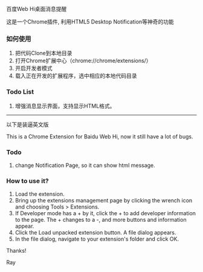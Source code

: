 百度Web Hi桌面消息提醒

这是一个Chrome插件, 利用HTML5 Desktop Notification等神奇的功能

### 如何使用
1. 把代码Clone到本地目录
2. 打开Chrome扩展中心（chrome://chrome/extensions/） 
3. 开启开发者模式
4. 载入正在开发的扩展程序，选中相应的本地代码目录

### Todo List
1. 增强消息显示界面，支持显示HTML格式。

---
以下是装逼英文版

This is a Chrome Extension for Baidu Web Hi, now it still have a lot of bugs.

### Todo
1. change Notification Page, so it can show html message.

### How to use it?

1. Load the extension.
2. Bring up the extensions management page by clicking the wrench icon and choosing Tools > Extensions.
3. If Developer mode has a + by it, click the + to add developer information to the page. The + changes to a -, and more buttons and information appear.
4. Click the Load unpacked extension button. A file dialog appears.
5. In the file dialog, navigate to your extension's folder and click OK.

Thanks!

Ray